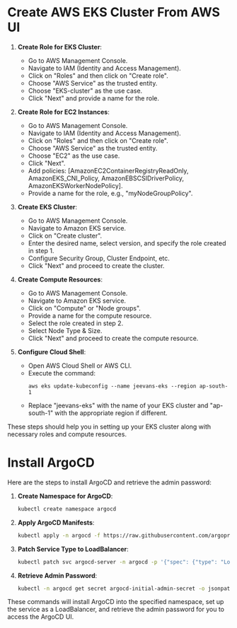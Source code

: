 # Create AWS EKS Cluster From AWS UI

1. **Create Role for EKS Cluster**:
   - Go to AWS Management Console.
   - Navigate to IAM (Identity and Access Management).
   - Click on "Roles" and then click on "Create role".
   - Choose "AWS Service" as the trusted entity.
   - Choose "EKS-cluster" as the use case.
   - Click "Next" and provide a name for the role.

2. **Create Role for EC2 Instances**:
   - Go to AWS Management Console.
   - Navigate to IAM (Identity and Access Management).
   - Click on "Roles" and then click on "Create role".
   - Choose "AWS Service" as the trusted entity.
   - Choose "EC2" as the use case.
   - Click "Next".
   - Add policies: [AmazonEC2ContainerRegistryReadOnly, AmazonEKS_CNI_Policy, AmazonEBSCSIDriverPolicy, AmazonEKSWorkerNodePolicy].
   - Provide a name for the role, e.g., "myNodeGroupPolicy".

3. **Create EKS Cluster**:
   - Go to AWS Management Console.
   - Navigate to Amazon EKS service.
   - Click on "Create cluster".
   - Enter the desired name, select version, and specify the role created in step 1.
   - Configure Security Group, Cluster Endpoint, etc.
   - Click "Next" and proceed to create the cluster.

4. **Create Compute Resources**:
   - Go to AWS Management Console.
   - Navigate to Amazon EKS service.
   - Click on "Compute" or "Node groups".
   - Provide a name for the compute resource.
   - Select the role created in step 2.
   - Select Node Type & Size.
   - Click "Next" and proceed to create the compute resource.

5. **Configure Cloud Shell**:
   - Open AWS Cloud Shell or AWS CLI.
   - Execute the command:
     ```
     aws eks update-kubeconfig --name jeevans-eks --region ap-south-1
     ```
   - Replace "jeevans-eks" with the name of your EKS cluster and "ap-south-1" with the appropriate region if different.

These steps should help you in setting up your EKS cluster along with necessary roles and compute resources.


# Install ArgoCD

Here are the steps to install ArgoCD and retrieve the admin password:

1. **Create Namespace for ArgoCD**:
   ```bash
   kubectl create namespace argocd
   ```

2. **Apply ArgoCD Manifests**:
   ```bash
   kubectl apply -n argocd -f https://raw.githubusercontent.com/argoproj/argo-cd/v2.4.7/manifests/install.yaml
   ```

3. **Patch Service Type to LoadBalancer**:
   ```bash
   kubectl patch svc argocd-server -n argocd -p '{"spec": {"type": "LoadBalancer"}}'
   ```

4. **Retrieve Admin Password**:
   ```bash
   kubectl -n argocd get secret argocd-initial-admin-secret -o jsonpath="{.data.password}" | base64 -d
   ```

These commands will install ArgoCD into the specified namespace, set up the service as a LoadBalancer, and retrieve the admin password for you to access the ArgoCD UI.
